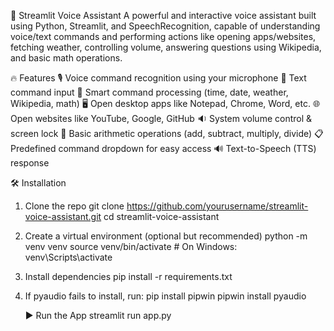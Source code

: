 🎤 Streamlit Voice Assistant
A powerful and interactive voice assistant built using Python, Streamlit, and SpeechRecognition, capable of understanding voice/text commands and performing actions like opening apps/websites, fetching weather, controlling volume, answering questions using Wikipedia, and basic math operations.

🔥 Features
🎙️ Voice command recognition using your microphone
💬 Text command input
🧠 Smart command processing (time, date, weather, Wikipedia, math)
🖥️ Open desktop apps like Notepad, Chrome, Word, etc.
🌐 Open websites like YouTube, Google, GitHub
🔉 System volume control & screen lock
🧮 Basic arithmetic operations (add, subtract, multiply, divide)
📋 Predefined command dropdown for easy access
🔊 Text-to-Speech (TTS) response

🛠️ Installation
1. Clone the repo
   git clone https://github.com/yourusername/streamlit-voice-assistant.git
   cd streamlit-voice-assistant
2. Create a virtual environment (optional but recommended)
   python -m venv venv
   source venv/bin/activate      # On Windows: venv\Scripts\activate
3. Install dependencies
   pip install -r requirements.txt
4. If pyaudio fails to install, run:
   pip install pipwin
   pipwin install pyaudio

   ▶️ Run the App
    streamlit run app.py






